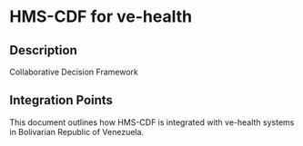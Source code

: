 # HMS-CDF for ve-health

## Description

Collaborative Decision Framework

## Integration Points

This document outlines how HMS-CDF is integrated with ve-health systems in Bolivarian Republic of Venezuela.
